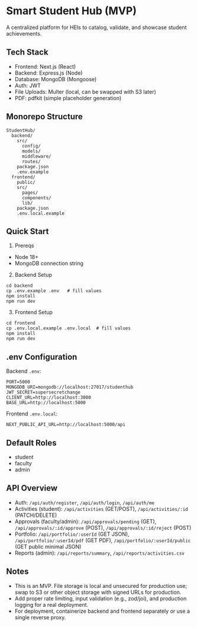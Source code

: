 # Smart Student Hub (MVP)

A centralized platform for HEIs to catalog, validate, and showcase student achievements.

## Tech Stack
- Frontend: Next.js (React)
- Backend: Express.js (Node)
- Database: MongoDB (Mongoose)
- Auth: JWT
- File Uploads: Multer (local, can be swapped with S3 later)
- PDF: pdfkit (simple placeholder generation)

## Monorepo Structure
```
StudentHub/
  backend/
    src/
      config/
      models/
      middleware/
      routes/
    package.json
    .env.example
  frontend/
    public/
    src/
      pages/
      components/
      lib/
    package.json
    .env.local.example
```

## Quick Start

1) Prereqs
- Node 18+
- MongoDB connection string

2) Backend Setup
```
cd backend
cp .env.example .env   # fill values
npm install
npm run dev
```

3) Frontend Setup
```
cd frontend
cp .env.local.example .env.local  # fill values
npm install
npm run dev
```

## .env Configuration
Backend `.env`:
```
PORT=5000
MONGODB_URI=mongodb://localhost:27017/studenthub
JWT_SECRET=supersecretchange
CLIENT_URL=http://localhost:3000
BASE_URL=http://localhost:5000
```

Frontend `.env.local`:
```
NEXT_PUBLIC_API_URL=http://localhost:5000/api
```

## Default Roles
- student
- faculty
- admin

## API Overview
- Auth: `/api/auth/register`, `/api/auth/login`, `/api/auth/me`
- Activities (student): `/api/activities` (GET/POST), `/api/activities/:id` (PATCH/DELETE)
- Approvals (faculty/admin): `/api/approvals/pending` (GET), `/api/approvals/:id/approve` (POST), `/api/approvals/:id/reject` (POST)
- Portfolio: `/api/portfolio/:userId` (GET JSON), `/api/portfolio/:userId/pdf` (GET PDF), `/api/portfolio/:userId/public` (GET public minimal JSON)
- Reports (admin): `/api/reports/summary`, `/api/reports/activities.csv`

## Notes
- This is an MVP. File storage is local and unsecured for production use; swap to S3 or other object storage with signed URLs for production.
- Add proper rate limiting, input validation (e.g., zod/joi), and production logging for a real deployment.
- For deployment, containerize backend and frontend separately or use a single reverse proxy.
